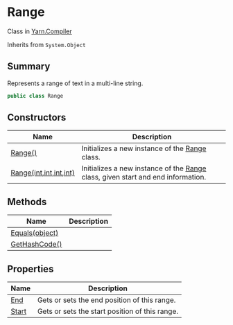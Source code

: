 # Range

Class in [Yarn.Compiler](../)

Inherits from `System.Object`

## Summary

Represents a range of text in a multi-line string.

```csharp
public class Range
```

## Constructors

| Name                                                     | Description                                                                           |
| -------------------------------------------------------- | ------------------------------------------------------------------------------------- |
| [Range()](yarn.compiler.range..ctor-2.md)                | Initializes a new instance of the [Range](./) class.                                  |
| [Range(int,int,int,int)](yarn.compiler.range..ctor-1.md) | Initializes a new instance of the [Range](./) class, given start and end information. |

## Methods

| Name                                                | Description |
| --------------------------------------------------- | ----------- |
| [Equals(object)](yarn.compiler.range.equals.md)     |             |
| [GetHashCode()](yarn.compiler.range.gethashcode.md) |             |

## Properties

| Name                                  | Description                                    |
| ------------------------------------- | ---------------------------------------------- |
| [End](yarn.compiler.range.end.md)     | Gets or sets the end position of this range.   |
| [Start](yarn.compiler.range.start.md) | Gets or sets the start position of this range. |
